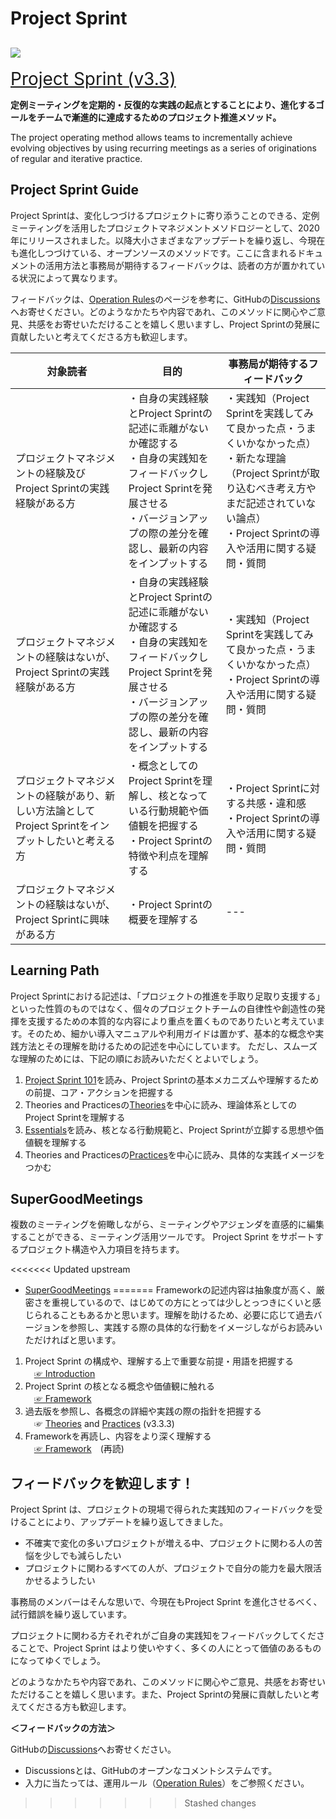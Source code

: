 # Project Sprint

## ![](images/pjs_logo.png)

<span style="font-size: 200%">[Project Sprint (v3.3)](JA/v3.3/README.md)</span>

**定例ミーティングを定期的・反復的な実践の起点とすることにより、進化するゴールをチームで漸進的に達成するためのプロジェクト推進メソッド。**

The project operating method allows teams to incrementally achieve evolving objectives by using recurring meetings as a series of originations of regular and iterative practice.

## Project Sprint Guide

Project Sprintは、変化しつづけるプロジェクトに寄り添うことのできる、定例ミーティングを活用したプロジェクトマネジメントメソドロジーとして、2020年にリリースされました。以降大小さまざまなアップデートを繰り返し、今現在も進化しつづけている、オープンソースのメソッドです。ここに含まれるドキュメントの活用方法と事務局が期待するフィードバックは、読者の方が置かれている状況によって異なります。

フィードバックは、[Operation Rules](https://github.com/copilot-jp/project-sprint/wiki/Method-operation-rules)のページを参考に、GitHubの[Discussions](https://github.com/copilot-jp/project-sprint/discussions)へお寄せください。どのようなかたちや内容であれ、このメソッドに関心やご意見、共感をお寄せいただけることを嬉しく思いますし、Project Sprintの発展に貢献したいと考えてくださる方も歓迎します。

|対象読者|目的|事務局が期待するフィードバック|
|---|---|---|
|プロジェクトマネジメントの経験及びProject Sprintの実践経験がある方|・自身の実践経験とProject Sprintの記述に乖離がないか確認する<br>・自身の実践知をフィードバックしProject Sprintを発展させる<br>・バージョンアップの際の差分を確認し、最新の内容をインプットする|・実践知（Project Sprintを実践してみて良かった点・うまくいかなかった点）<br>・新たな理論（Project Sprintが取り込むべき考え方やまだ記述されていない論点）<br>・Project Sprintの導入や活用に関する疑問・質問|
|プロジェクトマネジメントの経験はないが、Project Sprintの実践経験がある方|・自身の実践経験とProject Sprintの記述に乖離がないか確認する<br>・自身の実践知をフィードバックしProject Sprintを発展させる<br>・バージョンアップの際の差分を確認し、最新の内容をインプットする|・実践知（Project Sprintを実践してみて良かった点・うまくいかなかった点）<br>・Project Sprintの導入や活用に関する疑問・質問|
|プロジェクトマネジメントの経験があり、新しい方法論としてProject Sprintをインプットしたいと考える方|・概念としてのProject Sprintを理解し、核となっている行動規範や価値観を把握する<br>・Project Sprintの特徴や利点を理解する|・Project Sprintに対する共感・違和感<br>・Project Sprintの導入や活用に関する疑問・質問|
|プロジェクトマネジメントの経験はないが、Project Sprintに興味がある方|・Project Sprintの概要を理解する|---|

## Learning Path

Project Sprintにおける記述は、「プロジェクトの推進を手取り足取り支援する」といった性質のものではなく、個々のプロジェクトチームの自律性や創造性の発揮を支援するための本質的な内容により重点を置くものでありたいと考えています。そのため、細かい導入マニュアルや利用ガイドは置かず、基本的な概念や実践方法とその理解を助けるための記述を中心にしています。
ただし、スムーズな理解のためには、下記の順にお読みいただくとよいでしょう。

1. [Project Sprint 101](JA/v3.3/theories/101.md)を読み、Project Sprintの基本メカニズムや理解するための前提、コア・アクションを把握する
2. Theories and Practicesの[Theories](JA/v3.3/theories/README.md)を中心に読み、理論体系としてのProject Sprintを理解する
3. [Essentials](JA/v3.3/essentials.md)を読み、核となる行動規範と、Project Sprintが立脚する思想や価値観を理解する
4. Theories and Practicesの[Practices](JA/v3.3/practices/README.md)を中心に読み、具体的な実践イメージをつかむ

## SuperGoodMeetings

複数のミーティングを俯瞰しながら、ミーティングやアジェンダを直感的に編集することができる、ミーティング活用ツールです。 Project Sprint をサポートするプロジェクト構造や入力項目を持ちます。

<<<<<<< Updated upstream
* [SuperGoodMeetings](https://supergoodmeetings.com)
=======
Frameworkの記述内容は抽象度が高く、厳密さを重視しているので、はじめての方にとっては少しとっつきにくいと感じられることもあるかと思います。理解を助けるため、必要に応じて過去バージョンを参照し、実践する際の具体的な行動をイメージしながらお読みいただければと思います。

1. Project Sprint の構成や、理解する上で重要な前提・用語を把握する  
　[&#9758; Introduction](JA/v4.0/introduction.md)
2. Project Sprint の核となる概念や価値観に触れる  
　[&#9758; Framework](JA/v4.0/framework.md)
3. 過去版を参照し、各概念の詳細や実践の際の指針を把握する  
　&#9758; [Theories](JA/v3.3/theories/README.md) and [Practices](JA/v3.3/practices/README.md) (v3.3.3)
4. Frameworkを再読し、内容をより深く理解する  
　[&#9758; Framework](JA/v4.0/framework.md)　(再読)

## フィードバックを歓迎します！

Project Sprint は、プロジェクトの現場で得られた実践知のフィードバックを受けることにより、アップデートを繰り返してきました。

- 不確実で変化の多いプロジェクトが増える中、プロジェクトに関わる人の苦悩を少しでも減らしたい
- プロジェクトに関わるすべての人が、プロジェクトで自分の能力を最大限活かせるようしたい

事務局のメンバーはそんな思いで、今現在もProject Sprint を進化させるべく、試行錯誤を繰り返しています。

プロジェクトに関わる方それぞれがご自身の実践知をフィードバックしてくださることで、Project Sprint はより使いやすく、多くの人にとって価値のあるものになってゆくでしょう。

どのようなかたちや内容であれ、このメソッドに関心やご意見、共感をお寄せいただけることを嬉しく思います。また、Project Sprintの発展に貢献したいと考えてくださる方も歓迎します。

**＜フィードバックの方法＞**

GitHubの[Discussions](https://github.com/copilot-jp/project-sprint/discussions)へお寄せください。
- Discussionsとは、GitHubのオープンなコメントシステムです。
- 入力に当たっては、運用ルール（[Operation Rules](https://github.com/copilot-jp/project-sprint/wiki/Method-operation-rules)）をご参照ください。
>>>>>>> Stashed changes
